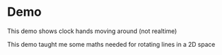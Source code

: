 # Demo
This demo shows clock hands moving around (not realtime)

This demo taught me some maths needed for rotating lines in a 2D space